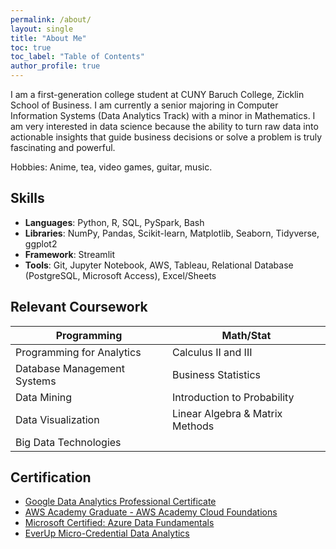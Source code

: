 ```yaml
---
permalink: /about/
layout: single
title: "About Me"
toc: true
toc_label: "Table of Contents"
author_profile: true
---
```


I am a first-generation college student at CUNY Baruch College, Zicklin School of Business. I am currently a senior majoring in Computer Information Systems (Data Analytics Track) with a minor in Mathematics. I am very interested in data science because the ability to turn raw data into actionable insights that guide business decisions or solve a problem is truly fascinating and powerful.

Hobbies: Anime, tea, video games, guitar, music.

## Skills
- **Languages**: Python, R, SQL, PySpark, Bash
- **Libraries**: NumPy, Pandas, Scikit-learn, Matplotlib, Seaborn, Tidyverse, ggplot2
- **Framework**: Streamlit
- **Tools**: Git, Jupyter Notebook, AWS, Tableau, Relational Database (PostgreSQL, Microsoft Access), Excel/Sheets

## Relevant Coursework
| Programming | Math/Stat |
| ----- | ----- |
| Programming for Analytics | Calculus II and III |
| Database Management Systems | Business Statistics |
| Data Mining | Introduction to Probability |
| Data Visualization | Linear Algebra & Matrix Methods |
| Big Data Technologies |

## Certification
- [Google Data Analytics Professional Certificate](https://www.credly.com/badges/2d27f34e-bb5b-47e1-ab04-6a2b2081577a/public_url)
- [AWS Academy Graduate - AWS Academy Cloud Foundations](https://www.credly.com/badges/33df81af-c5bf-4fa9-b5f2-589fa1dd4dc4/public_url)
- [Microsoft Certified: Azure Data Fundamentals](https://www.credly.com/badges/a001f7f9-aaa5-4362-9d74-7d78afd4c8a6/public_url)
- [EverUp Micro-Credential Data Analytics](https://github.com/JakeLi2001/EverUp-Micro-Credential-Data-Analytics)
